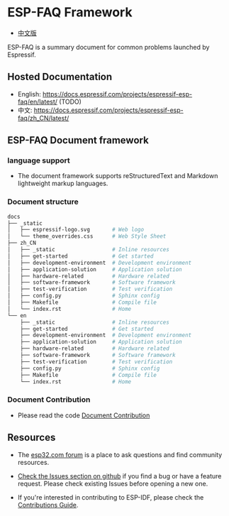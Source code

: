 # ESP-FAQ Framework

* [中文版](./README_CN.md)

ESP-FAQ is a summary document for common problems launched by Espressif.

## Hosted Documentation

* English: https://docs.espressif.com/projects/espressif-esp-faq/en/latest/ (TODO)
* 中文: https://docs.espressif.com/projects/espressif-esp-faq/zh_CN/latest/

## ESP-FAQ Document framework

### language support

* The document framework supports reStructuredText and Markdown lightweight markup languages.

### Document structure

``` bash
docs
├── _static
│   ├── espressif-logo.svg       # Web logo
│   └── theme_overrides.css      # Web Style Sheet
├── zh_CN
│   ├── _static                  # Inline resources
│   ├── get-started              # Get started
│   ├── development-environment  # Development environment
│   ├── application-solution     # Application solution
│   ├── hardware-related         # Hardware related
│   ├── software-framework       # Software framework
│   ├── test-verification        # Test verification
│   ├── config.py                # Sphinx config
│   ├── Makefile                 # Compile file
│   └── index.rst                # Home
└── en
    ├── _static                  # Inline resources
    ├── get-started              # Get started
    ├── development-environment  # Development environment
    ├── application-solution     # Application solution
    ├── hardware-related         # Hardware related
    ├── software-framework       # Software framework
    ├── test-verification        # Test verification
    ├── config.py                # Sphinx config
    ├── Makefile                 # Compile file
    └── index.rst                # Home
```

### Document Contribution

* Please read the code [Document Contribution](docs/zh_CN/get-started/document-contribution.md)

## Resources

* The [esp32.com forum](https://esp32.com/) is a place to ask questions and find community resources.

* [Check the Issues section on github](https://github.com/espressif/esp-faq/issues) if you find a bug or have a feature request. Please check existing Issues before opening a new one.

* If you're interested in contributing to ESP-IDF, please check the [Contributions Guide](docs/zh_CN/get-started/document-contribution.md).
